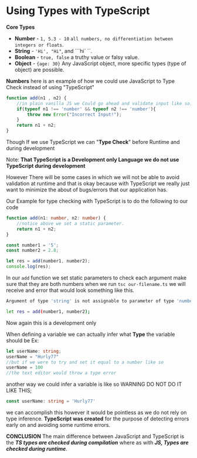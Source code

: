 # Using Types with TypeScript

**Core Types**

- **Number** - `1, 5.3 - 10` `all numbers, no differentiation between integers or floats`.
- **String**  - `'Hi', "Hi"`, and ```hi` ``.
- **Boolean** - `true, false` a truthy value or falsy value.
- **Object** - `{age: 30}` Any JavaScript object, more specific types (type of object) are possible.

**Numbers** here is an example of how we could use JavaScript to Type Check instead of using "TypeScript"

```js
function add(n1 , n2) {
    //in plain vanilla JS we Could go ahead and validate input like so.
    if(typeof n1 !== 'number' && typeof n2 !== 'number'){
        throw new Error("Incorrect Input!");
    }
	return n1 + n2;
}
```



Though If we use TypeScript we can "**Type Check**" before Runtime and during development

Note: **That TypeScript is a Development only Language we do not use TypeScript during development**

However There will be some cases in which we will not be able to avoid validation at runtime and that is okay because with TypeScript we really just want to minimize the about of bugs/errors that our application has.

Our Example for type checking with TypeScript is to do the following to our code 

```typescript
function add(n1: number, n2: number) {
    //notice above we set a static parameter.
	return n1 + n2;
}

const number1 = '5';
const number2 = 2.8;

let res = add(number1, number2);
console.log(res);

```

In our `add` function we set static parameters to check each argument make sure that they are both numbers when we run `tsc our-filename.ts` we will receive and error that would look something like this.

```bash
Argument of type 'string' is not assignable to parameter of type 'number'.

let res = add(number1, number2);
```

Now again this is a development only 

When defining a variable we can actually infer what **Type** the variable should be Ex:

```Typescript
let userName: string;
userName = "Hurly77"
//but if we were to try and set it equal to a number like so
userName = 100
//the text editor would throw a type error
```

another way we could infer a variable is like so
WARNING DO NOT DO IT LIKE THIS;

```typescript
const userName: string = 'Hurly77'
```

we can accomplish this however it would be pointless as we do not rely on type inference. **TypeScript was created** for the purpose of detecting errors early on and avoiding some runtime errors.

**CONCLUSION** 
The main difference between JavaScript and TypeScript is the ***TS types are checked during compilation*** where as with ***JS, Types are checked during runtime***.

